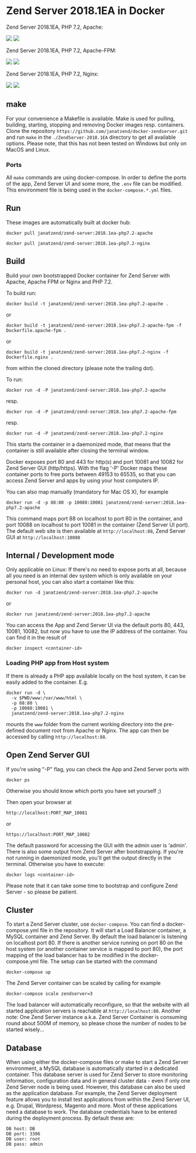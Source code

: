 Zend Server 2018.1EA in Docker
============================================
Zend Server 2018.1EA, PHP 7.2, Apache:

[![](https://images.microbadger.com/badges/version/janatzend/zend-server:2018.1ea-php7.2-apache.svg)](https://microbadger.com/images/janatzend/zend-server:2018.1ea-php7.2-apache "Zend Server 2018.1EA, PHP 7.2, Apache") [![](https://images.microbadger.com/badges/image/janatzend/zend-server:2018.1ea-php7.2-apache.svg)](https://microbadger.com/images/janatzend/zend-server:2018.1ea-php7.2-apache "Zend Server 2018.1EA, PHP 7.2, Apache")

Zend Server 2018.1EA, PHP 7.2, Apache-FPM:

[![](https://images.microbadger.com/badges/version/janatzend/zend-server:2018.1ea-php7.2-apache-fpm.svg)](https://microbadger.com/images/janatzend/zend-server:2018.1ea-php7.2-apache-fpm "Zend Server 2018.1EA, PHP 7.2, Apache-FPM") [![](https://images.microbadger.com/badges/image/janatzend/zend-server:2018.1ea-php7.2-apache-fpm.svg)](https://microbadger.com/images/janatzend/zend-server:2018.1ea-php7.2-apache-fpm "Zend Server 2018.1EA, PHP 7.2, Apache-FPM")

Zend Server 2018.1EA, PHP 7.2, Nginx:

[![](https://images.microbadger.com/badges/version/janatzend/zend-server:2018.1ea-php7.2-nginx.svg)](https://microbadger.com/images/janatzend/zend-server:2018.1ea-php7.2-nginx "Zend Server 2018.1EA, PHP 7.2, Nginx") [![](https://images.microbadger.com/badges/image/janatzend/zend-server:2018.1ea-php7.2-nginx.svg)](https://microbadger.com/images/janatzend/zend-server:2018.1ea-php7.2-nginx "Zend Server 2018.1EA, PHP 7.2, Nginx")

make
----
For your convenience a Makefile is available. Make is used for pulling, building, starting, stopping and removing Docker images resp. containers. Clone the repository ```https://github.com/janatzend/docker-zendserver.git``` and run ```make``` in the ```./ZendServer-2018.1EA``` directory to get all available options. Please note, that this has not been tested on Windows but only on MacOS and Linux.

### Ports
All ```make``` commands are using docker-compose. In order to define the ports of the app, Zend Server UI and some more, the ```.env``` file can be modified. This environment file is being used in the ```docker-compose.*.yml``` files.

Run
---
These images are automatically built at docker hub:
```
docker pull janatzend/zend-server:2018.1ea-php7.2-apache
```
```
docker pull janatzend/zend-server:2018.1ea-php7.2-nginx
```

Build
-----
Build your own bootstrapped Docker container for Zend Server with Apache, Apache FPM or Nginx and PHP 7.2.

To build run:
```
docker build -t janatzend/zend-server:2018.1ea-php7.2-apache .
```
or
```
docker build -t janatzend/zend-server:2018.1ea-php7.2-apache-fpm -f Dockerfile.apache-fpm .
```
or
```
docker build -t janatzend/zend-server:2018.1ea-php7.2-nginx -f Dockerfile.nginx .
```
from within the cloned directory (please note the trailing dot).

To run:
```
docker run -d -P janatzend/zend-server:2018.1ea-php7.2-apache
```
resp.
```
docker run -d -P janatzend/zend-server:2018.1ea-php7.2-apache-fpm
```
resp.
```
docker run -d -P janatzend/zend-server:2018.1ea-php7.2-nginx
```
This starts the container in a daemonized mode, that means that the container is still available after closing the terminal window.

Docker exposes port 80 and 443 for http(s) and port 10081 and 10082 for Zend Server GUI (http/https). With the flag '-P' Docker maps these container ports to free ports between 49153 to 65535, so that you can access Zend Server and apps by using your host computers IP.

You can also map manually (mandatory for Mac OS X), for example
```
docker run -d -p 88:80 -p 10088:10081 janatzend/zend-server:2018.1ea-php7.2-apache
```
This command maps port 88 on localhost to port 80 in the container, and port 10088 on localhost to port 10081 in the container (Zend Server UI port). The default web site is then available at ```http://localhost:88```, Zend Server GUI at ```http://localhost:10088```

Internal / Development mode
---------------------------
Only applicable on Linux: If there's no need to expose ports at all, because all you need is an internal dev system which is only available on your personal host, you can also start a container like this:
```
docker run -d janatzend/zend-server:2018.1ea-php7.2-apache
```
or
```
docker run janatzend/zend-server:2018.1ea-php7.2-apache
```
You can access the App and Zend Server UI via the default ports 80, 443, 10081, 10082, but now you have to use the IP address of the container. You can find it in the result of
```
docker inspect <container-id>
```

### Loading PHP app from Host system
If there is already a PHP app available locally on the host system, it can be easily added to the container. E.g.
```
docker run -d \
  -v $PWD/www:/var/www/html \
  -p 88:80 \
  -p 10088:10081 \
  janatzend/zend-server:2018.1ea-php7.2-nginx
```
mounts the ```www``` folder from the current working directory into the pre-defined document root from Apache or Nginx. The app can then be accessed by calling ```http://localhost:88```.

Open Zend Server GUI
-----
If you're using "-P" flag, you can check the App and Zend Server ports with
```
docker ps
```
Otherwise you should know which ports you have set yourself ;)

Then open your browser at
```
http://localhost:PORT_MAP_10081
```
or
```
https://localhost:PORT_MAP_10082
```
The default password for accessing the GUI with the admin user is 'admin'.
There is also some output from Zend Server after bootstrapping. If you're not running in daemonized mode, you'll get the output directly in the terminal. Otherwise you have to execute:
```
docker logs <container-id>
```
Please note that it can take some time to bootstrap and configure Zend Server - so please be patient.

Cluster
-------
To start a Zend Server cluster, use `docker-compose`. You can find a docker-compose.yml file in the repository. It will start a Load Balancer container, a MySQL container and Zend Server.
By default the load balancer is listening on localhost port 80. If there is another service running on port 80 on the host system (or another container service is mapped to port 80), the port mapping of the load balancer has to be modified in the docker-compose.yml file.
The setup can be started with the command
```
docker-compose up
```
The Zend Server container can be scaled by calling for example
```
docker-compose scale zendserver=3
```
The load balancer will automatically reconfigure, so that the website with all started application servers is reachable at `http://localhost:80`.
Another note: One Zend Server instance a.k.a. Zend Server Container is consuming round about 500M of memory, so please chose the number of nodes to be started wisely...

Database
--------
When using either the docker-compose files or make to start a Zend Server environment, a MySQL database is automatically started in a dedicated container. This database server is used for Zend Server to store monitoring information, configuration data and in general cluster data - even if only one Zend Server node is being used.
However, this database can also be used as the application database. For example, the Zend Server deployment feature allows you to install test applications from within the Zend Server UI, e.g. Drupal, Wordpress, Magento and more. Most of these applications need a database to work. The database credentials have to be entered during the deployment process. By default these are:
```
DB host: DB
DB port: 3306
DB user: root
DB pass: admin
```   
